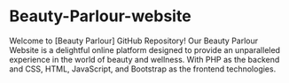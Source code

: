 # Beauty-Parlour-website
Welcome to [Beauty Parlour] GitHub Repository!  Our Beauty Parlour Website is a delightful online platform designed to provide an unparalleled experience in the world of beauty and wellness. With PHP as the backend and CSS, HTML, JavaScript, and Bootstrap as the frontend technologies.
